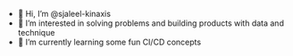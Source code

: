 - 👋 Hi, I’m @sjaleel-kinaxis
- 👀 I’m interested in solving problems and building products with data and technique
- 🌱 I’m currently learning some fun CI/CD concepts

<!---
sjaleel-kinaxis/sjaleel-kinaxis is a ✨ special ✨ repository because its `README.md` (this file) appears on your GitHub profile.
You can click the Preview link to take a look at your changes.
--->
